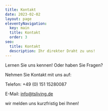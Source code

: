 ```yaml
---
title: Kontakt
date: 2023-02-02
layout: page
eleventyNavigation:
  key: main
  title: Kontakt
  order: 3
seo:
  title: Kontakt
  description: Ihr direkter Draht zu uns!
---
```

Lernen Sie uns kennen! Oder haben Sie Fragen?

Nehmen Sie Kontakt mit uns auf:

Telefon: +49 (0) 151 15280087

E-Mail: info@tsliving.de

wir melden uns kurzfristig bei Ihnen!